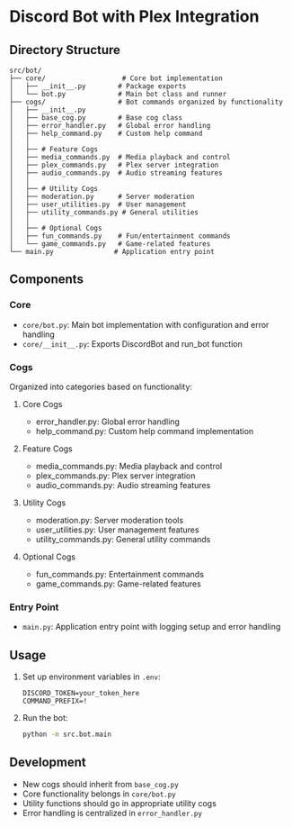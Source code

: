 # Discord Bot with Plex Integration

## Directory Structure

```
src/bot/
├── core/                   # Core bot implementation
│   ├── __init__.py        # Package exports
│   └── bot.py             # Main bot class and runner
├── cogs/                  # Bot commands organized by functionality
│   ├── __init__.py
│   ├── base_cog.py        # Base cog class
│   ├── error_handler.py   # Global error handling
│   ├── help_command.py    # Custom help command
│   │
│   ├── # Feature Cogs
│   ├── media_commands.py  # Media playback and control
│   ├── plex_commands.py   # Plex server integration
│   ├── audio_commands.py  # Audio streaming features
│   │
│   ├── # Utility Cogs
│   ├── moderation.py      # Server moderation
│   ├── user_utilities.py  # User management
│   ├── utility_commands.py # General utilities
│   │
│   ├── # Optional Cogs
│   ├── fun_commands.py    # Fun/entertainment commands
│   └── game_commands.py   # Game-related features
└── main.py               # Application entry point

```

## Components

### Core

- `core/bot.py`: Main bot implementation with configuration and error handling
- `core/__init__.py`: Exports DiscordBot and run_bot function

### Cogs

Organized into categories based on functionality:

1. Core Cogs
   - error_handler.py: Global error handling
   - help_command.py: Custom help command implementation

2. Feature Cogs
   - media_commands.py: Media playback and control
   - plex_commands.py: Plex server integration
   - audio_commands.py: Audio streaming features

3. Utility Cogs
   - moderation.py: Server moderation tools
   - user_utilities.py: User management features
   - utility_commands.py: General utility commands

4. Optional Cogs
   - fun_commands.py: Entertainment commands
   - game_commands.py: Game-related features

### Entry Point

- `main.py`: Application entry point with logging setup and error handling

## Usage

1. Set up environment variables in `.env`:
   ```
   DISCORD_TOKEN=your_token_here
   COMMAND_PREFIX=!
   ```

2. Run the bot:
   ```bash
   python -m src.bot.main
   ```

## Development

- New cogs should inherit from `base_cog.py`
- Core functionality belongs in `core/bot.py`
- Utility functions should go in appropriate utility cogs
- Error handling is centralized in `error_handler.py`
